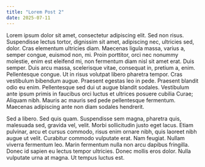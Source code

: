 ```yaml
---
title: "Lorem Post 2"
date: 2025-07-11
---
```


Lorem ipsum dolor sit amet, consectetur adipiscing elit. Sed non risus. Suspendisse
lectus tortor, dignissim sit amet, adipiscing nec, ultricies sed, dolor. Cras elementum
ultricies diam. Maecenas ligula massa, varius a, semper congue, euismod non, mi. Proin
porttitor, orci nec nonummy molestie, enim est eleifend mi, non fermentum diam nisl sit
amet erat. Duis semper. Duis arcu massa, scelerisque vitae, consequat in, pretium a,
enim. Pellentesque congue. Ut in risus volutpat libero pharetra tempor. Cras vestibulum
bibendum augue. Praesent egestas leo in pede. Praesent blandit odio eu enim. Pellentesque
sed dui ut augue blandit sodales. Vestibulum ante ipsum primis in faucibus orci luctus et
ultrices posuere cubilia Curae; Aliquam nibh. Mauris ac mauris sed pede pellentesque
fermentum. Maecenas adipiscing ante non diam sodales hendrerit.

Sed a libero. Sed quis quam. Suspendisse sem magna, pharetra quis, malesuada sed, gravida
vel, velit. Morbi sollicitudin justo eget lacus. Etiam pulvinar, arcu et cursus commodo,
risus enim ornare nibh, quis laoreet nibh augue ut velit. Curabitur commodo vulputate
erat. Nam feugiat. Nullam viverra fermentum leo. Marin fermentum nulla non arcu dapibus
fringilla. Donec id sapien eu lectus tempor ultricies. Donec mollis eros dolor. Nulla
vulputate urna at magna. Ut tempus luctus est. 